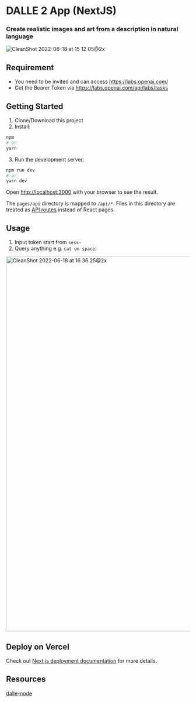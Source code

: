 # DALLE 2 App (NextJS)
### Create realistic images and art from a description in natural language

![CleanShot 2022-06-18 at 15 12 05@2x](https://user-images.githubusercontent.com/54872601/174429356-f9fc8ae5-6e4b-4dda-9262-165a5391445f.png)

## Requirement
- You need to be invited and can access https://labs.openai.com/
- Get the Bearer Token via https://labs.openai.com/api/labs/tasks

## Getting Started
1. Clone/Download this project
2. Install:
```bash
npm
# or
yarn
```
3. Run the development server:
```bash
npm run dev
# or
yarn dev
```

Open [http://localhost:3000](http://localhost:3000) with your browser to see the result.

The `pages/api` directory is mapped to `/api/*`. Files in this directory are treated as [API routes](https://nextjs.org/docs/api-routes/introduction) instead of React pages.

## Usage
1. Input token start from `sess-`
2. Query anything e.g. `cat on space`:
<img width="1024" alt="CleanShot 2022-06-18 at 16 36 25@2x" src="https://user-images.githubusercontent.com/54872601/174429869-97ce491e-6aa1-4887-a7e9-f9b99b5df38a.png">

## Deploy on Vercel
Check out [Next.js deployment documentation](https://nextjs.org/docs/deployment) for more details.

## Resources
[dalle-node](https://github.com/ezzcodeezzlife/dalle-node)
